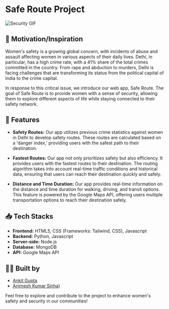 # Safe Route Project

![Security GIF](https://media.tenor.com/AprSLO6IgPAAAAAC/security.gif)

## 💪 Motivation/Inspiration

Women's safety is a growing global concern, with incidents of abuse and assault affecting women in various aspects of their daily lives. Delhi, in particular, has a high crime rate, with a 41% share of the total crimes committed in the country. From rape and abduction to murders, Delhi is facing challenges that are transforming its status from the political capital of India to the crime capital.

In response to this critical issue, we introduce our web app, Safe Route. The goal of Safe Route is to provide women with a sense of security, allowing them to explore different aspects of life while staying connected to their safety network.

## 🚀 Features

- **Safety Routes:** Our app utilizes previous crime statistics against women in Delhi to develop safety routes. These routes are calculated based on a 'danger index,' providing users with the safest path to their destination.

- **Fastest Routes:** Our app not only prioritizes safety but also efficiency. It provides users with the fastest routes to their destination. The routing algorithm takes into account real-time traffic conditions and historical data, ensuring that users can reach their destination quickly and safely.

- **Distance and Time Duration:** Our app provides real-time information on the distance and time duration for walking, driving, and transit options. This feature is powered by the Google Maps API, offering users multiple transportation options to reach their destination safely.

## 📥 Tech Stacks

- **Frontend:** HTML5, CSS (Frameworks: Tailwind, CSS), Javascript
- **Backend:** Python, Javascript
- **Server-side:** Node.js
- **Database:** MongoDB
- **API:** Google Maps API

## 👨‍💻 Built by

- [Ankit Gupta](https://github.com/Ankit-Gupta18)
- [Animesh Kumar Sinha](https://github.com/Anim3shSinha))

Feel free to explore and contribute to the project to enhance women's safety and security in our communities!
